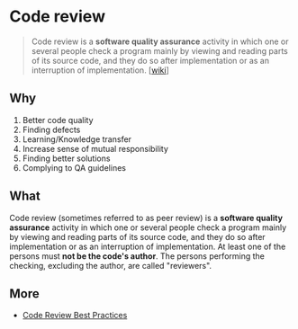 # Code review 

> Code review is a **software quality assurance** activity in which one or several people check a program mainly by viewing and reading parts of its source code, and they do so after implementation or as an interruption of implementation.  [[wiki](https://www.wikiwand.com/en/Code_review)]

## Why

1. Better code quality
1. Finding defects
1. Learning/Knowledge transfer
1. Increase sense of mutual responsibility
1. Finding better solutions
1. Complying to QA guidelines

## What 

Code review (sometimes referred to as peer review) is a **software quality assurance** activity in which one or several people check a program mainly by viewing and reading parts of its source code, and they do so after implementation or as an interruption of implementation. At least one of the persons must **not be the code's author**. The persons performing the checking, excluding the author, are called "reviewers".

## More 

* [Code Review Best Practices](https://medium.com/palantir/code-review-best-practices-19e02780015f)
